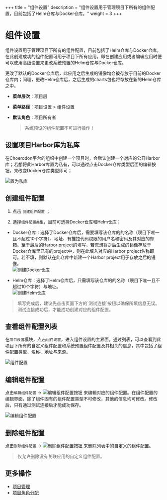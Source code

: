+++
title = "组件设置"
description = "组件设置用于管理项目下所有的组件配置，目前包括了Helm仓库与Docker仓库。"
weight = 3
+++

# 组件设置

组件设置用于管理项目下所有的组件配置，目前包括了Helm仓库与Docker仓库。在此创建成功的组件配置可用于项目下所有应用。即在创建应用或者编辑应用时便可以使用高级设置来更改系统预置的Helm仓库与Docker仓库。  

更改了默认的Docker仓库后，此应用之后生成的镜像均会被存放于目前的Docker仓库内；同理，更改Helm仓库后，之后生成的charts包也将存放在新的Helm仓库之中。  

  - **菜单层次**：项目层
  - **菜单路径**：项目设置 > 组件设置
  - **默认角色**：项目所有者
  
    <blockquote class="note">
    系统预设的组件配置不可进行操作！
    </blockquote>


## 设置项目Harbor库为私库

在Choerodon平台的组织中创建一个项目时，会默认创建一个对应的公开Harbor库；若想将此Harbor库置为私有，可以通过点击Docker仓库类型后面的编辑按钮，来改变Docker仓库类型即可；

![置为私库](/docs/user-guide/system-configuration/project/image/set-private-harbor.jpg)




## 创建组件配置

 1. 点击 `创建组件配置` ；  
 
 2. 选择`组件配置类型`，目前可选择Docker仓库和Helm仓库；


  - Docker仓库：选择了Docker仓库后，需要填写该仓库的的名称（项目下唯一且不超过10个字符）、地址、有推拉代码权限的用户名和密码及其对应的邮箱。至于最后的Harbor project的填写，若您想将之后生成的镜像存放于Docker仓库里已有的project中，则在此填入对应的Harbor project名称即可。若不填，则默认在此仓库中新建一个Harbor project用于存放之后的镜像。  
  ![创建Docker仓库](/docs/user-guide/system-configuration/project/image/create-elements-docker.jpg)

  - Helm仓库：选择了Helm仓库后，只需填写该仓库的的名称（项目下唯一且不超过10个字符）与地址。  
  ![创建Helm仓库](/docs/user-guide/system-configuration/project/image/create-elements-helm.jpg)

  
   <blockquote class="warning"> 填写完成后，建议先点击页面下方的`测试连接`按钮以确保所填信息无误。测试连接成功后，才能成功创建对应的组件配置。 </blockquote>


## 查看组件配置列表
 在`项目设置`模块，点击`组件设置`，进入组件设置的主界面。通过列表，可以查看到此项目下所有的自定义组件配置和系统预置组件配置及其相关的信息，其中包括了组件配置类型、名称、地址与来源。
 
  ![组件配置](/docs/user-guide/system-configuration/project/image/elements.jpg)


 
## 编辑组件配置
点击`编辑组件配置` → ![编辑组件配置按钮](/docs/user-guide/deployment-pipeline/image/update_env_button.png) 来编辑对应的组件配置。在组件配置的编辑界面，除了组件固有的组件配置类型不可修改，其他的信息均可修改。修改后，只有通过测试连接后才能成功保存。  

![编辑组件配置](/docs/user-guide/system-configuration/project/image/edit-elements.jpg)  


## 删除组件配置

点击`删除组件配置` → ![删除组件配置按钮](/docs/user-guide/deployment-pipeline/image/del_net_button.png) 来删除列表中的自定义的组件配置。

<blockquote class="warning">
  仅允许删除没有关联应用的自定义组件配置。
</blockquote>



## 更多操作
- [项目管理](../../tenant/project)
- [项目角色分配](../role-assignment)




